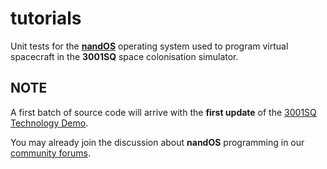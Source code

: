 # tutorials

Unit tests for the [**nandOS**](https://github.com/3001SQ/nandOS) operating system used to program virtual spacecraft in the **3001SQ** space colonisation simulator.

## NOTE

A first batch of source code will arrive with the **first update** of the [3001SQ Technology Demo](https://tech-demo.3001sq.net/).

You may already join the discussion about **nandOS** programming in our [community forums](https://forums.3001sq.net/).
